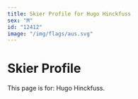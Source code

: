 ```yaml
---
title: Skier Profile for Hugo Hinckfuss
sex: "M"
id: "12412"
image: "/img/flags/aus.svg" 
---
```


# Skier Profile

This page is for: Hugo Hinckfuss.
    